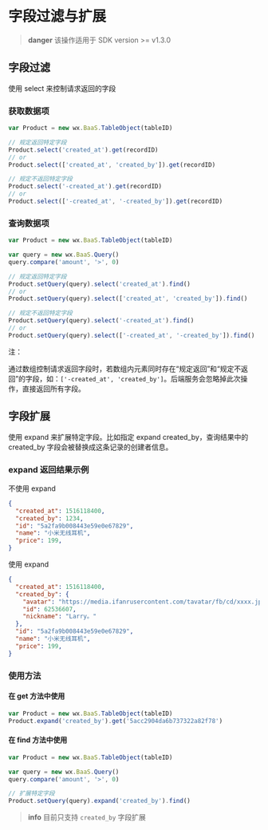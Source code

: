 # 字段过滤与扩展

> **danger**
> 该操作适用于 SDK version >= v1.3.0

## 字段过滤

使用 select 来控制请求返回的字段

### 获取数据项

```js
var Product = new wx.BaaS.TableObject(tableID)

// 规定返回特定字段
Product.select('created_at').get(recordID)
// or
Product.select(['created_at', 'created_by']).get(recordID)

// 规定不返回特定字段
Product.select('-created_at').get(recordID)
// or
Product.select(['-created_at', '-created_by']).get(recordID)
```

### 查询数据项

```js
var Product = new wx.BaaS.TableObject(tableID)

var query = new wx.BaaS.Query()
query.compare('amount', '>', 0)

// 规定返回特定字段
Product.setQuery(query).select('created_at').find()
// or
Product.setQuery(query).select(['created_at', 'created_by']).find()

// 规定不返回特定字段
Product.setQuery(query).select('-created_at').find()
// or
Product.setQuery(query).select(['-created_at', '-created_by']).find()
```

<span class="attention">注：</span>

通过数组控制请求返回字段时，若数组内元素同时存在“规定返回”和“规定不返回”的字段，如：`['-created_at', 'created_by']`。后端服务会忽略掉此次操作，直接返回所有字段。

## 字段扩展

使用 expand 来扩展特定字段。比如指定 expand created_by，查询结果中的 created_by 字段会被替换成这条记录的创建者信息。

### expand 返回结果示例

不使用 expand
```json
{
  "created_at": 1516118400,
  "created_by": 1234,
  "id": "5a2fa9b008443e59e0e67829",
  "name": "小米无线耳机",
  "price": 199,
}
```

使用 expand
```json
{
  "created_at": 1516118400,
  "created_by": {
    "avatar": "https://media.ifanrusercontent.com/tavatar/fb/cd/xxxx.jpg",
    "id": 62536607,
    "nickname": "Larry。"
  },
  "id": "5a2fa9b008443e59e0e67829",
  "name": "小米无线耳机",
  "price": 199,
}
```

### 使用方法
#### 在 get 方法中使用
```js
var Product = new wx.BaaS.TableObject(tableID)
Product.expand('created_by').get('5acc2904da6b737322a82f78')
```

#### 在 find 方法中使用
```js
var Product = new wx.BaaS.TableObject(tableID)

var query = new wx.BaaS.Query()
query.compare('amount', '>', 0)

// 扩展特定字段
Product.setQuery(query).expand('created_by').find()
```

> **info**
> 目前只支持 `created_by` 字段扩展

